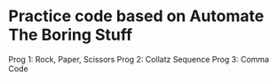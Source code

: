 # Practice code based on Automate The Boring Stuff
Prog 1: Rock, Paper, Scissors
Prog 2: Collatz Sequence
Prog 3: Comma Code
